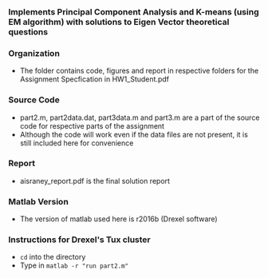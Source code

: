 ### Implements Principal Component Analysis and K-means (using EM algorithm) with solutions to Eigen Vector theoretical questions

### Organization
* The folder contains code, figures and report in respective folders for the Assignment Specfication in HW1_Student.pdf

### Source Code
* part2.m, part2data.dat, part3data.m and part3.m are a part of the source code for respective parts of the assignment
* Although the code will work even if the data files are not present, it is still included here for convenience

### Report
* aisraney_report.pdf is the final solution report

### Matlab Version
* The version of matlab used here is r2016b (Drexel software)
 
### Instructions for Drexel's Tux cluster
* `cd` into the directory
* Type in `matlab -r "run part2.m"`
